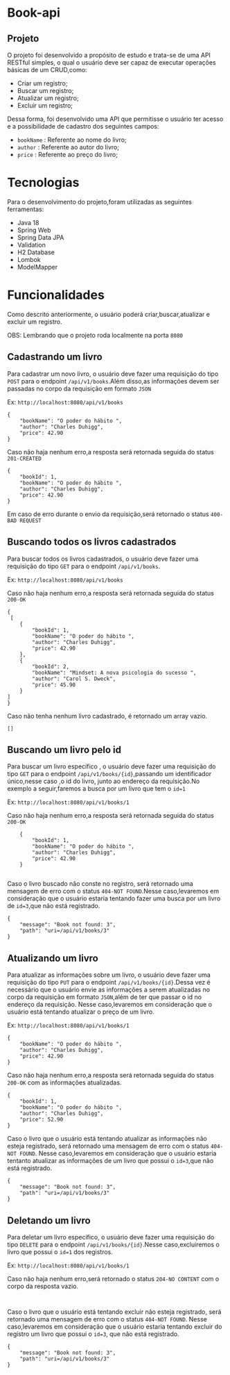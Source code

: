# Book-api

## Projeto

O projeto foi desenvolvido a propósito de estudo e trata-se de uma API RESTful simples, o qual o usuário deve ser capaz de executar operações básicas de um CRUD,como:

- Criar um registro;
- Buscar um registro;
- Atualizar um registro;
- Excluir um registro;

Dessa forma, foi desenvolvido uma API que permitisse o usuário ter acesso e a possibilidade de cadastro dos seguintes campos:

- ``` bookName ``` : Referente ao nome do livro;
- ``` author ``` : Referente ao autor do livro;
- ``` price ``` : Referente ao preço do livro;


# Tecnologias

Para o desenvolvimento do projeto,foram utilizadas as seguintes ferramentas:

- Java 18
- Spring Web
- Spring Data JPA
- Validation
- H2 Database
- Lombok
- ModelMapper

# Funcionalidades

Como descrito anteriormente, o usuário poderá criar,buscar,atualizar e excluir um registro.

OBS: Lembrando que o projeto roda localmente na porta ```8080 ```

## Cadastrando um livro

Para cadastrar um novo livro, o usuário deve fazer uma requisição do tipo ```POST``` para o endpoint ```/api/v1/books```.Além disso,as informações devem ser passadas 
no corpo da requisição em formato ```JSON```

Ex: ```http://localhost:8080/api/v1/books ```

```
{
    "bookName": "O poder do hábito ",
    "author": "Charles Duhigg",
    "price": 42.90
}
```
Caso não haja nenhum erro,a resposta será retornada seguida do status ```201-CREATED```

```
{
    "bookId": 1,
    "bookName": "O poder do hábito ",
    "author": "Charles Duhigg",
    "price": 42.90
}
```
Em caso de erro durante o envio da requisição,será retornado o status ```400-BAD REQUEST```

## Buscando todos os livros cadastrados

Para buscar todos os livros cadastrados, o usuário deve fazer uma requisição do tipo ```GET``` para o endpoint ```/api/v1/books```.

Ex: ```http://localhost:8080/api/v1/books ```

Caso não haja nenhum erro,a resposta será retornada seguida do status ```200-OK```

```
{
 [
    {
        "bookId": 1,
        "bookName": "O poder do hábito ",
        "author": "Charles Duhigg",
        "price": 42.90
    },
    {
        "bookId": 2,
        "bookName": "Mindset: A nova psicologia do sucesso ",
        "author": "Carol S. Dweck",
        "price": 45.90
    }
]
}
```
Caso não tenha nenhum livro cadastrado, é retornado um array vazio.
```
[]

```
## Buscando um livro pelo id

Para buscar um livro específico , o usuário deve fazer uma requisição do tipo ```GET``` para o endpoint ```/api/v1/books/{id}```,passando um identificador único,nesse caso
,o id do livro, junto ao endereço da requisição.No exemplo a seguir,faremos a busca por um livro que tem o ```id=1```

Ex: ```http://localhost:8080/api/v1/books/1 ```

Caso não haja nenhum erro,a resposta será retornada seguida do status ```200-OK```

```
    {
        "bookId": 1,
        "bookName": "O poder do hábito ",
        "author": "Charles Duhigg",
        "price": 42.90
    }
   
```
Caso o livro buscado não conste no registro, será retornado uma mensagem de erro com o status ```404-NOT FOUND```.Nesse caso,levaremos em consideração que o usuário 
estaria tentando fazer uma busca por um livro de ```id=3```,que não está registrado.
```
{
    "message": "Book not found: 3",
    "path": "uri=/api/v1/books/3"
}

```
## Atualizando um livro

Para atualizar as informações sobre um livro, o usuário deve fazer uma requisição do tipo ```PUT``` para o endpoint ```/api/v1/books/{id}```.Dessa vez 
é necessário que o usuário envie as informações a serem atualizadas no corpo da requisição em formato ```JSON```,além de ter que passar o id no endereço da requisição.
Nesse caso,levaremos em consideração que o usuário está tentando atualizar o preço de um livro.

Ex: ```http://localhost:8080/api/v1/books/1 ```

```
{
    "bookName": "O poder do hábito ",
    "author": "Charles Duhigg",
    "price": 42.90
}
```
Caso não haja nenhum erro,a resposta será retornada seguida do status ```200-OK``` com as informações atualizadas.

```
{
    "bookId": 1,
    "bookName": "O poder do hábito ",
    "author": "Charles Duhigg",
    "price": 52.90
}
```
Caso o livro que o usuário está tentando atualizar as informações não esteja registrado, será retornado uma mensagem de erro com o status ```404-NOT FOUND```.
Nesse caso,levaremos em consideração que o usuário estaria tentanto atualizar as informações de um livro que possui o  ```id=3```,que não está registrado.
```
{
    "message": "Book not found: 3",
    "path": "uri=/api/v1/books/3"
}

```
## Deletando um livro

Para deletar um livro específico, o usuário deve fazer uma requisição do tipo ```DELETE``` para o endpoint ```/api/v1/books/{id}```.Nesse caso,excluiremos o livro que
possui o ```id=1``` dos registros.

Ex: ```http://localhost:8080/api/v1/books/1 ```

Caso não haja nenhum erro,será retornado o  status ```204-NO CONTENT``` com o corpo da resposta vazio.
```


```

Caso o livro que o usuário está tentando excluir não esteja registrado, será retornado uma mensagem de erro com o status ```404-NOT FOUND```.
Nesse caso,levaremos em consideração que o usuário estaria tentando excluir do registro um livro que possui o ```id=3```, que não está registrado.
```
{
    "message": "Book not found: 3",
    "path": "uri=/api/v1/books/3"
}

```








